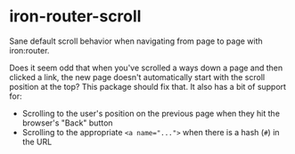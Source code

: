 # iron-router-scroll

Sane default scroll behavior when navigating from page to page with iron:router.

Does it seem odd that when you've scrolled a ways down a page and then clicked a link, the new page doesn't automatically start with the scroll position at the top? This package should fix that. It also has a bit of support for:

* Scrolling to the user's position on the previous page when they hit the browser's "Back" button
* Scrolling to the appropriate `<a name="...">` when there is a hash (`#`) in the URL
